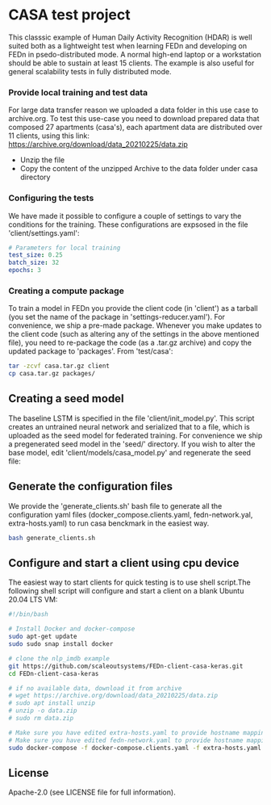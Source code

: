 # CASA test project
This classsic example of Human Daily Activity Recognition (HDAR) is well suited both as a lightweight test when learning FEDn and developing on FEDn in psedo-distributed mode. A normal high-end laptop or a workstation should be able to sustain at least 15 clients. The example is also useful for general scalability tests in fully distributed mode. 

### Provide local training and test data
For large data transfer reason we uploaded a data folder in this use case to archive.org.
To test this use-case you need to download prepared data that composed 27 apartments (casa's), each apartment data are distributed over 11 clients,  using this link:
https://archive.org/download/data_20210225/data.zip
- Unzip the file
- Copy the content of the unzipped Archive to the data folder under casa directory

### Configuring the tests
We have made it possible to configure a couple of settings to vary the conditions for the training. These configurations are expsosed in the file 'client/settings.yaml': 

```yaml 
# Parameters for local training
test_size: 0.25
batch_size: 32
epochs: 3
```

### Creating a compute package
To train a model in FEDn you provide the client code (in 'client') as a tarball (you set the name of the package in 'settings-reducer.yaml'). For convenience, we ship a pre-made package. Whenever you make updates to the client code (such as altering any of the settings in the above mentioned file), you need to re-package the code (as a .tar.gz archive) and copy the updated package to 'packages'. From 'test/casa':

```bash
tar -zcvf casa.tar.gz client
cp casa.tar.gz packages/
```

## Creating a seed model
The baseline LSTM is specified in the file 'client/init_model.py'. This script creates an untrained neural network and serialized that to a file, which is uploaded as the seed model for federated training. For convenience we ship a pregenerated seed model in the 'seed/' directory. If you wish to alter the base model, edit 'client/models/casa_model.py' and regenerate the seed file:

## Generate the configuration files
We provide the 'generate_clients.sh' bash file to generate all the configuration yaml files (docker_compose.clients.yaml, fedn-network.yal, extra-hosts.yaml) to run casa benckmark in the easiest way.



```bash
bash generate_clients.sh 
```

[comment]: <> (## Start the client)

[comment]: <> (The easiest way to start clients for quick testing is by using Docker. We provide a docker-compose template for convenience. First, edit 'fedn-network.yaml' to provide information about the reducer endpoint. Then:)

[comment]: <> (```bash)

[comment]: <> (docker-compose -f docker-compose.yaml up --scale client=2 )

[comment]: <> (```)

[comment]: <> (> Note that this assumes that a FEDn network is running &#40;see separate deployment instructions&#41;. The file 'docker-compose.yaml' is for testing against a local pseudo-distributed FEDn network. Use 'docker-compose.decentralised.yaml' if you are connecting against a reducer part of a distributed setup and provide a 'extra_hosts' file.)

[comment]: <> (The easiest way to start clients for quick testing is by using Docker. We provide a docker-compose template for convenience. First, edit 'fedn-network.yaml' to provide information about the reducer endpoint. Then:)

[comment]: <> (The easiest way to distribute data across client is to start this command instead of the previous one )

[comment]: <> (```bash)

[comment]: <> (docker-compose -f docker-compose.decentralised.yaml up --build)

[comment]: <> (```)


## Configure and start a client using cpu device
The easiest way to start clients for quick testing is to use shell script.The following 
shell script will configure and start a client on a blank Ubuntu 20.04 LTS VM:    


```bash
#!/bin/bash

# Install Docker and docker-compose
sudo apt-get update
sudo sudo snap install docker

# clone the nlp_imdb example
git https://github.com/scaleoutsystems/FEDn-client-casa-keras.git
cd FEDn-client-casa-keras

# if no available data, download it from archive
# wget https://archive.org/download/data_20210225/data.zip
# sudo apt install unzip
# unzip -o data.zip
# sudo rm data.zip

# Make sure you have edited extra-hosts.yaml to provide hostname mappings for combiners
# Make sure you have edited fedn-network.yaml to provide hostname mappings for reducer
sudo docker-compose -f docker-compose.clients.yaml -f extra-hosts.yaml up --build
```

[comment]: <> (### Start prediction- global model serving)

[comment]: <> (We have made it possible to use the trained global model for prediction, to start the UI make sure that the FEDn-network is)

[comment]: <> (is started and run the flask app &#40;python predict/app.py&#41;)

[comment]: <> (```bash)

[comment]: <> (# prediction/)

[comment]: <> (python app.py)

[comment]: <> (```)


## License
Apache-2.0 (see LICENSE file for full information).